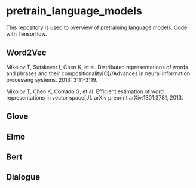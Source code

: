 # pretrain_language_models
This repository is used to overview of pretraining language models. Code with Tensorflow.

## Word2Vec
Mikolov T, Sutskever I, Chen K, et al. Distributed representations of words and phrases and their compositionality[C]//Advances in neural information processing systems. 2013: 3111-3119.

Mikolov T, Chen K, Corrado G, et al. Efficient estimation of word representations in vector space[J]. arXiv preprint arXiv:1301.3781, 2013.


## Glove

## Elmo

## Bert

## Dialogue
